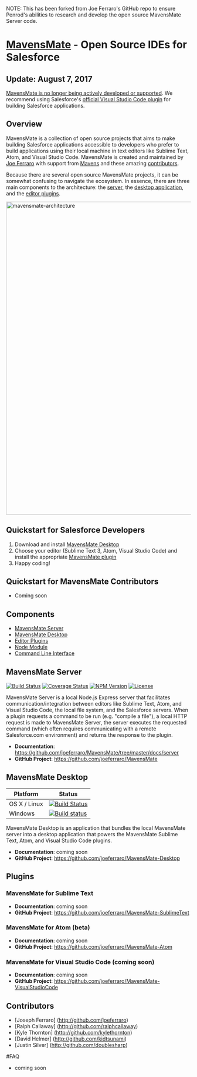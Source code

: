 NOTE: This has been forked from Joe Ferraro's GitHub repo to ensure Penrod's abilities to research and develop the open source MavensMate Server code.

# [MavensMate](http://mavensmate.com) - Open Source IDEs for Salesforce

## Update: August 7, 2017

[MavensMate is no longer being actively developed or supported](http://mavensmate.com/). We recommend using Salesforce's [official Visual Studio Code plugin](https://marketplace.visualstudio.com/items?itemName=salesforce.salesforcedx-vscode) for building Salesforce applications.

## Overview

MavensMate is a collection of open source projects that aims to make building Salesforce applications accessible to developers who prefer to build applications using their local machine in text editors like Sublime Text, Atom, and Visual Studio Code. MavensMate is created and maintained by [Joe Ferraro](http://twitter.com/joeferraro) with support from [Mavens](https://mavens.com/?utm_source=github&utm_medium=mavensmate&utm_term=readme&utm_campaign=mavensmate%20github%20readme) and these amazing [contributors](https://github.com/joeferraro/MavensMate/tree/master/docs#contributors).

Because there are several open source MavensMate projects, it can be somewhat confusing to navigate the ecosystem. In essence, there are three main components to the architecture: the [server](https://github.com/joeferraro/MavensMate/tree/master/docs/server), the [desktop application](https://github.com/joeferraro/MavensMate-Desktop), and the [editor plugins](#plugins).

<img width="851" alt="mavensmate-architecture" src="https://cloud.githubusercontent.com/assets/54157/17834705/93204598-671a-11e6-90f2-bfb01ddbc2ad.png">

## Quickstart for Salesforce Developers

1. Download and install [MavensMate Desktop](https://github.com/joeferraro/MavensMate-Desktop/releases)
2. Choose your editor (Sublime Text 3, Atom, Visual Studio Code) and install the appropriate [MavensMate plugin](#plugins)
3. Happy coding!

## Quickstart for MavensMate Contributors

- Coming soon

## Components

- [MavensMate Server](#mavensmate-server)
- [MavensMate Desktop](#mavensmate-desktop)
- [Editor Plugins](#editor-plugins)
- [Node Module](#node-module)
- [Command Line Interface](#command-line-interface)

## MavensMate Server

[![Build Status](https://travis-ci.org/joeferraro/MavensMate.svg?branch=master)](https://travis-ci.org/joeferraro/MavensMate)
[![Coverage Status](https://coveralls.io/repos/joeferraro/MavensMate/badge.svg?branch=master)](https://coveralls.io/r/joeferraro/MavensMate?branch=master)
[![NPM Version](https://img.shields.io/npm/v/mavensmate.svg)](https://www.npmjs.org/package/mavensmate)
[![License](https://img.shields.io/npm/l/mavensmate.svg)](https://www.npmjs.org/package/mavensmate)

MavensMate Server is a local Node.js Express server that facilitates communication/integration between editors like Sublime Text, Atom, and Visual Studio Code, the local file system, and the Salesforce servers. When a plugin requests a command to be run (e.g. "compile a file"), a local HTTP request is made to MavensMate Server, the server executes the requested command (which often requires communicating with a remote Salesforce.com environment) and returns the response to the plugin.

- **Documentation**: https://github.com/joeferraro/MavensMate/tree/master/docs/server
- **GitHub Project**: https://github.com/joeferraro/MavensMate

## MavensMate Desktop

| Platform | Status |
| --- | --- |
OS X / Linux | [![Build Status](https://travis-ci.org/joeferraro/MavensMate-Desktop.svg)](https://travis-ci.org/joeferraro/MavensMate-Desktop) |
Windows | [![Build status](https://ci.appveyor.com/api/projects/status/u0i8yx97wuwylp88?svg=true)](https://ci.appveyor.com/project/joeferraro/MavensMate-Desktop) |

MavensMate Desktop is an application that bundles the local MavensMate server into a desktop application that powers the MavensMate Sublime Text, Atom, and Visual Studio Code plugins.

- **Documentation**: coming soon
- **GitHub Project**: https://github.com/joeferraro/MavensMate-Desktop

## Plugins

### MavensMate for Sublime Text

- **Documentation**: coming soon
- **GitHub Project**: https://github.com/joeferraro/MavensMate-SublimeText

### MavensMate for Atom (beta)

- **Documentation**: coming soon
- **GitHub Project**: https://github.com/joeferraro/MavensMate-Atom

### MavensMate for Visual Studio Code (coming soon)

- **Documentation**: coming soon
- **GitHub Project**: https://github.com/joeferraro/MavensMate-VisualStudioCode

## Contributors

- [Joseph Ferraro] (http://github.com/joeferraro)
- [Ralph Callaway] (http://github.com/ralphcallaway)
- [Kyle Thornton] (http://github.com/kylethornton)
- [David Helmer] (http://github.com/kidtsunami)
- [Justin Silver] (http://github.com/doublesharp)

#FAQ

- coming soon
